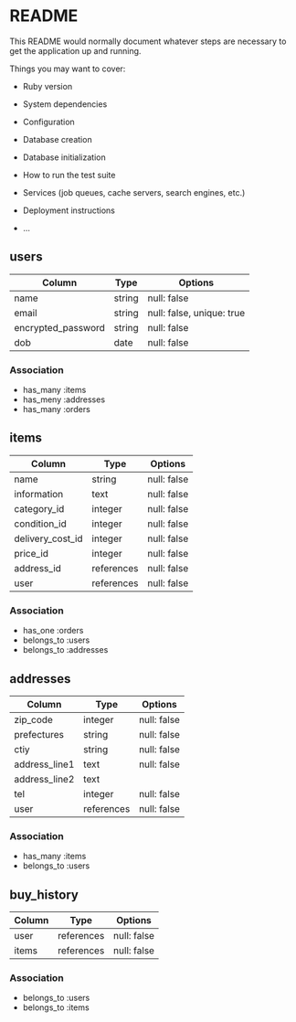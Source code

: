 # README

This README would normally document whatever steps are necessary to get the
application up and running.

Things you may want to cover:

* Ruby version

* System dependencies

* Configuration

* Database creation

* Database initialization

* How to run the test suite

* Services (job queues, cache servers, search engines, etc.)

* Deployment instructions

* ...

## users

| Column             | Type   | Options                   |
| ------------------ | ------ | ------------------------- |
| name               | string | null: false               |
| email              | string | null: false, unique: true |
| encrypted_password | string | null: false               |
| dob                | date   | null: false               |



### Association
 - has_many :items
 - has_meny :addresses
 - has_many :orders


## items

| Column           | Type       | Options     |
| ---------------- | ---------- | ----------- |
| name             | string     | null: false |
| information      | text       | null: false |
| category_id      | integer    | null: false |
| condition_id     | integer    | null: false |
| delivery_cost_id | integer    | null: false |
| price_id         | integer    | null: false |
| address_id       | references | null: false |
| user             | references | null: false |



### Association
 - has_one :orders
 - belongs_to :users
 - belongs_to :addresses


## addresses

| Column        | Type       | Options     |
| ------------- | ---------- | ----------- |
| zip_code      | integer    | null: false |
| prefectures   | string     | null: false |
| ctiy          | string     | null: false |
| address_line1 | text       | null: false |
| address_line2 | text       |             |
| tel           | integer    | null: false |
| user          | references | null: false |


### Association
 - has_many :items
 - belongs_to :users



 ## buy_history

| Column | Type       | Options     |
| ------ | ---------- | ----------- |
| user   | references | null: false |
| items  | references | null: false |


### Association
 - belongs_to :users
 - belongs_to :items